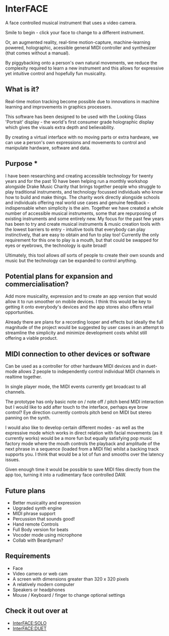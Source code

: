 # InterFACE
A face controlled musical instrument that uses a video camera.

Smile to begin - click your face to change to a different instrument.

Or, an augmented reality, real-time motion-capture, machine-learning powered, holographic, acessible general MIDI controller and synthesizer (that comes without a manual). 

By piggybacking onto a person's own natural movements, we reduce the complexity required to learn a new instrument and this allows for expressive yet intuitive control and hopefully fun musicality.

## What is it?

Real-time motion tracking become possible due to innovations in machine learning and improvements in graphics processers.

This software has been designed to be used with the Looking Glass 'Portrait' display - the world's first consumer grade holographic display which gives the visuals extra depth and believability.

By creating a virtual interface with no moving parts or extra hardware, we can use a person's own expressions and movements to control and manipulate hardware, software and data.

## Purpose *
I have been researching and creating accessible technology for twenty years and for the past 10 have been helping run a monthly workshop alongside Drake Music Charity that brings together people who struggle to play traditional instruments, and technology focussed individuals who know how to build and make things. The charity work directly alongside schools and individuals offering real world use cases and genuine feedback - indispensable when simplicity is the aim. Together we have created a whole number of accessible musical instruments, some that are repurposing of existing instruments and some entirely new. My focus for the past few years has been to try and create musical instruments & music creation tools with the lowest barriers to entry - intuitive tools that everybody can play instinctively, that are easy to obtain and fun to play too! Currently the only requirement for this one to play is a mouth, but that could be swapped for eyes or eyebrows, the technology is quite broad!

Ultimately, this tool allows *all* sorts of people to create their own sounds and music but the technology can be expanded to control anything.

## Potential plans for expansion and commercialisation?

Add more musicality, expression and to create an app version that would allow it to run smoother on mobile devices. I think this would be key to getting it onto everybody's devices and the app stores also offers retail opportunities. 

Already there are plans for a recording looper and effects but ideally the full magnitude of the project would be suggested by user cases in an attempt to streamline the simplicity and minimize development costs whilst still offering a viable product.
## MIDI connection to other devices or software

Can be used as a controller for other hardware MIDI devices and in duet-mode allows 2 people to independently control individual MIDI channels in realtime together. 

In single player mode, the MIDI events currently get broadcast to all channels.

The prototype has only basic note on / note off / pitch bend MIDI interaction but I would like to add after touch to the interface, perhaps eye brow control? Eye direction currently controls pitch bend on MIDI but stereo panning on the synth.

I would also like to develop certain different modes - as well as the expressive mode which works in direct relation with facial movements (as it currently works) would be a more fun but equally satisfying pop music factory mode where the mouth controls the playback and amplitude of the next phrase in a sequence (loaded from a MIDI file) whilst a backing track supports you. I think that would be a lot of fun and smooths over the latency issues. 

Given enough time it would be possible to save MIDI files directly from the app too, turning it into a rudimentary face controlled DAW.

## Future plans
- Better musicality and expression
- Upgraded synth engine
- MIDI phrase support
- Percussion that sounds good!
- Hand remote Controls
- Full Body version for beats
- Vocoder mode using microphone
- Collab with Beardyman?

## Requirements
- Face
- Video camera or web cam
- A screen with dimensions greater than 320 x 320 pixels
- A relatively modern computer
- Speakers or headphones
- Mouse / Keyboard / finger to change optional settings 

## Check it out over at

- [InterFACE:SOLO](http://designerzen.github.io/InterFACE)
- [InterFACE:DUET](http://designerzen.github.io/InterFACE/?duet=true)